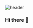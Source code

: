 
![header](https://capsule-render.vercel.app/api?type=waving&color=gradient&height=300&customColorList=0,2,2,2,3&text=SookYun&fontSize=50&&animation=fadeIn&desc=Hi!&fontAlignY=30&descSize=30)

### Hi there 👋

<!--
**djs02027/djs02027** is a ✨ _special_ ✨ repository because its `README.md` (this file) appears on your GitHub profile.

Here are some ideas to get you started:

- 🔭 I’m currently working on ...
- 🌱 I’m currently learning ...
- 👯 I’m looking to collaborate on ...
- 🤔 I’m looking for help with ...
- 💬 Ask me about ...
- 📫 How to reach me: ...
- 😄 Pronouns: ...
- ⚡ Fun fact: ...
-->
